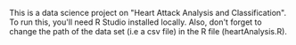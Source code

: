 This is a data science project on "Heart Attack Analysis and Classification". 
To run this, you'll need R Studio installed locally.
Also, don't forget to change the path of the data set (i.e a csv file) in the R file (heartAnalysis.R).
